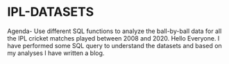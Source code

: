 # IPL-DATASETS
Agenda- Use different SQL functions to analyze the ball-by-ball data for all the IPL cricket matches played between 2008 and 2020.
Hello Everyone. I have performed some SQL query to understand the datasets and based on my analyses I have written a blog.
